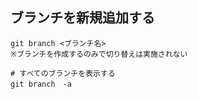 ## ブランチを新規追加する
    git branch <ブランチ名>
    ※ブランチを作成するのみで切り替えは実施されない
    
    # すべてのブランチを表示する
    git branch　-a
